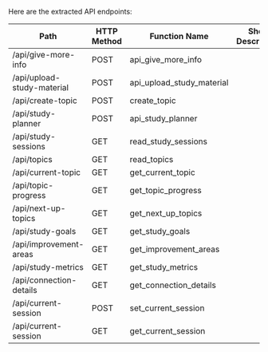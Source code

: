 Here are the extracted API endpoints:

| Path                             | HTTP Method | Function Name           | Short Description | Auth Required |
|----------------------------------|-------------|-------------------------|-------------------|---------------|
| /api/give-more-info              | POST        | api_give_more_info      |                   |               |
| /api/upload-study-material        | POST        | api_upload_study_material|                   |               |
| /api/create-topic                | POST        | create_topic            |                   |               |
| /api/study-planner               | POST        | api_study_planner       |                   |               |
| /api/study-sessions              | GET         | read_study_sessions      |                   |               |
| /api/topics                      | GET         | read_topics             |                   |               |
| /api/current-topic               | GET         | get_current_topic       |                   |               |
| /api/topic-progress              | GET         | get_topic_progress      |                   |               |
| /api/next-up-topics             | GET         | get_next_up_topics      |                   |               |
| /api/study-goals                | GET         | get_study_goals        |                   |               |
| /api/improvement-areas           | GET         | get_improvement_areas   |                   |               |
| /api/study-metrics              | GET         | get_study_metrics      |                   |               |
| /api/connection-details          | GET         | get_connection_details  |                   |               |
| /api/current-session             | POST        | set_current_session      |                   |               |
| /api/current-session             | GET         | get_current_session      |                   |               |